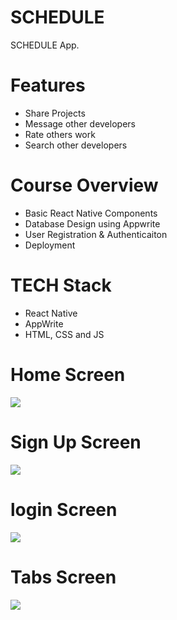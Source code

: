# SCHEDULE
SCHEDULE  App.

# Features
* Share Projects
* Message other developers
* Rate others work
* Search other developers

# Course Overview
* Basic React Native Components
* Database Design using Appwrite
* User Registration & Authenticaiton
* Deployment

# TECH Stack
* React Native
* AppWrite
* HTML, CSS and JS
# Home Screen
<img src="assets/images/HomeScreen.jpg">

# Sign Up Screen
<img src="assets/images/SigninScreen.jpg">  

# login Screen
<img src="assets/images/SignupScreen.jpg">  

# Tabs Screen
<img src="assets/images/TabScreen.jpg">